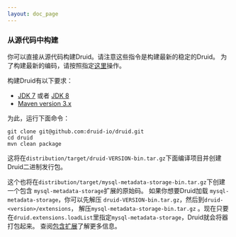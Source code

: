 ```yaml
---
layout: doc_page
---
```


### 从源代码中构建

你可以直接从源代码构建Druid。请注意这些指令是构建最新的稳定的Druid。
为了构建最新的编码，请按照指定[这里](https://github.com/druid-io/druid/blob/master/docs/content/development/build.md)操作。

构建Druid有以下要求：
- [JDK 7](http://www.oracle.com/technetwork/java/javase/downloads/jdk7-downloads-1880260.html)
  或者 [JDK 8](http://www.oracle.com/technetwork/java/javase/downloads/jdk8-downloads-2133151.html)
- [Maven version 3.x](http://maven.apache.org/download.cgi)

为此，运行下面命令：

```
git clone git@github.com:druid-io/druid.git
cd druid
mvn clean package
```

这将在`distribution/target/druid-VERSION-bin.tar.gz`下面编译项目并创建Druid二进制发行包。

这个也将在`distribution/target/mysql-metadata-storage-bin.tar.gz`下创建一个包含 `mysql-metadata-storage`扩展的原始码。
如果你想要Druid加载 `mysql-metadata-storage`，你可以先解压 `druid-VERSION-bin.tar.gz`，然后到```druid-<version>/extensions```，
解压`mysql-metadata-storage-bin.tar.gz` 。现在只要在`druid.extensions.loadList`里指定`mysql-metadata-storage`，Druid就会将器打包起来。
查阅[包含扩展](../operations/including-extensions.html)了解更多信息。